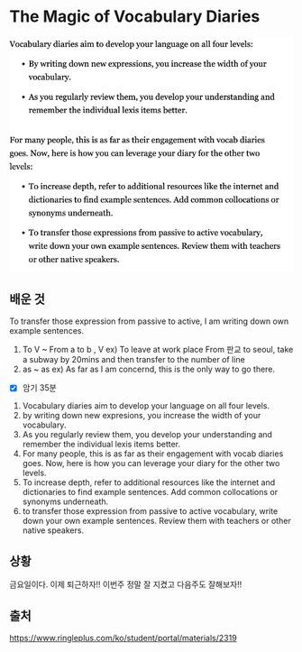 # The Magic of Vocabulary Diaries

![](./asset/materials/10.27.png)

## 배운 것

To transfer those expression from passive to active, I am writing down own example sentences.

1. To V ~ From a to b , V
   ex) To leave at work place From 판교 to seoul, take a subway by 20mins and then transfer to the number of line
2. as ~ as
   ex) As far as I am concernd, this is the only way to go there.

- [x] 암기 35분

1. Vocabulary diaries aim to develop your language on all four levels.
2. by writing down new expresions, you increase the width of your vocabulary.
3. As you regularly review them, you develop your understanding and remember the individual lexis items better.
4. For many people, this is as far as their engagement with vocab diaries goes. Now, here is how you can leverage your diary for the other two levels.
5. To increase depth, refer to additional resources like the internet and dictionaries to find example sentences. Add common collocations or synonyms underneath.
6. to transfer those expression from passive to active vocabulary, write down your own example sentences. Review them with teachers or other native speakers.

## 상황

금요일이다.
이제 퇴근하자!! 이번주 정말 잘 지켰고 다음주도 잘해보자!!

## 출처

https://www.ringleplus.com/ko/student/portal/materials/2319
